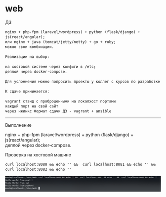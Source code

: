 # web

ДЗ


    nginx + php-fpm (laravel/wordpress) + python (flask/django) + js(react/angular);
    или nginx + java (tomcat/jetty/netty) + go + ruby;
    можно свои комбинации.

    Реализации на выбор:

    на хостовой системе через конфиги в /etc;
    деплой через docker-compose.

    Для усложнения можно попросить проекты у коллег с курсов по разработке

    К сдаче принимается:

    vagrant стэнд с проброшенными на локалхост портами
    каждый порт на свой сайт
    через нжинкс Формат сдачи ДЗ - vagrant + ansible



---

Выполнение

nginx + php-fpm (laravel/wordpress) + python (flask/django) + js(react/angular);    
деплой через docker-compose.


Проверка на хостовой машине

    curl localhost:8080 && echo '' &&  curl localhost:8081 && echo '' &&  curl localhost:8082 && echo ''

![](https://github.com/MaxOOOOON/web/blob/main/pictures/Screenshot_20211124_233246.png)  

